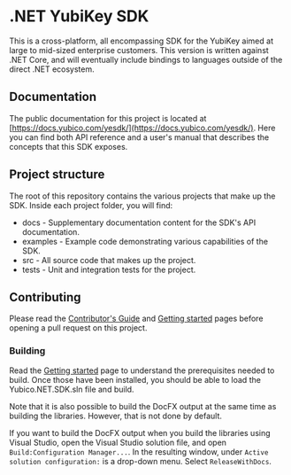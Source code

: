 <!-- Copyright 2021 Yubico AB

Licensed under the Apache License, Version 2.0 (the "License");
you may not use this file except in compliance with the License.
You may obtain a copy of the License at

    http://www.apache.org/licenses/LICENSE-2.0


Unless required by applicable law or agreed to in writing, software
distributed under the License is distributed on an "AS IS" BASIS,
WITHOUT WARRANTIES OR CONDITIONS OF ANY KIND, either express or implied.
See the License for the specific language governing permissions and
limitations under the License. -->

# .NET YubiKey SDK

This is a cross-platform, all encompassing SDK for the YubiKey aimed at large to mid-sized enterprise
customers. This version is written against .NET Core, and will eventually include bindings to languages
outside of the direct .NET ecosystem.

## Documentation

The public documentation for this project is located at [https://docs.yubico.com/yesdk/](https://docs.yubico.com/yesdk/).
Here you can find both API reference and a user's manual that describes the concepts that this SDK exposes.

## Project structure

The root of this repository contains the various projects that make up the SDK. Inside each project
folder, you will find:

- docs - Supplementary documentation content for the SDK's API documentation.
- examples - Example code demonstrating various capabilities of the SDK.
- src - All source code that makes up the project.
- tests - Unit and integration tests for the project.

## Contributing

Please read the [Contributor's Guide](./CONTRIBUTING.md) and [Getting started](./contributordocs/getting-started.md)
pages before opening a pull request on this project.

### Building

Read the [Getting started](./contributordocs/getting-started.md) page to understand the prerequisites needed
to build. Once those have been installed, you should be able to load the Yubico.NET.SDK.sln file and build.

Note that it is also possible to build the DocFX output at the same time as building the libraries. However,
that is not done by default.

If you want to build the DocFX output when you build the libraries using Visual Studio, open the Visual
Studio solution file, and open `Build:Configuration Manager...`. In the resulting window, under
`Active solution configuration:` is a drop-down menu. Select `ReleaseWithDocs`.

